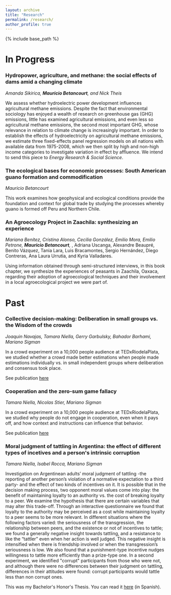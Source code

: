 ```yaml
---
layout: archive
title: "Research"
permalink: /research/
author_profile: true
---
```


{% include base_path %}

In Progress
======
### Hydropower, agriculture, and methane: the social effects of dams amid a changing climate
<i>Amanda Sikirica, <b>Mauricio Betancourt</b>, and Nick Theis </i> 

We assess whether hydroelectric power development influences agricultural methane emissions. Despite the fact that environmental sociology has enjoyed a wealth of research on greenhouse gas (GHG) emissions, little has examined agricultural emissions, and even less so agricultural methane emissions, the second most important GHG, whose relevance in relation to climate change is increasingly important. In order to establish the effects of hydroelectricity on agricultural methane emissions, we estimate three fixed-effects panel regression models on all nations with available data from 1975-2008, which we then split by high and non-high income categories to investigate variation in effect by affluence. We intend to send this piece to _Energy Research & Social Science_.

### The ecological bases for economic processes: South American guano formation and commodification
<i>Mauricio Betancourt </i>

This work examines how geophysical and ecological conditions provide the foundation and context for global trade by studying the processes whereby guano is formed off Peru and Northern Chile.

### An Agroecology Project in Zaachila: synthesizing an experience  
<i>Mariana Benítez, Cristina Alonso, Cecilia González, Emilio Mora, Emilio Petrone, <b>Mauricio Betancourt</b>, </i>, Adriana Uscanga, Alexandre Beaupré, Benito Vázquez, Tania Lara, Luis Bracamontes, Sergio Hernández, Diego Contreras, Ana Laura Urrutia, and Kyria Valladares.

Using information obtained through semi-structured interviews, in this book chapter, we synthesize the experiences of peasants in Zaachila, Oaxaca, regarding their adoption of agroecological techniques and their involvement in a local agroecological project we were part of. 

Past
======

### Collective decision-making: Deliberation in small groups vs. the Wisdom of the crowds
<i>Joaquin Navajas, Tamara Niella, Gerry Garbulsky, Bahador Barhami, Mariano Sigman </i>

In a crowd experiment on a 10,000 people audience at TEDxRiodelaPlata, we studied whether a crowd made better estimations when people made estimations 
individually vs. in small independent groups where deliberation and consensus took place. 

See publication [here](https://www.nature.com/articles/s41562-017-0273-4)

### Cooperation and the zero-sum game fallacy 
<i>Tamara Niella, Nicolas Stier, Mariano Sigman</i>

In a crowd experiment on a 10,000 people audience at TEDxRiodelaPlata, we studied why people do not engage in cooperation, even when it pays off, and how context and instructions can influence that behavior. 

See publication [here](https://journals.plos.org/plosone/article?id=10.1371/journal.pone.0147125)

### Moral judgment of tattling in Argentina: the effect of different types of incetives and a person's intrinsic corruption
<i>Tamara Niella, Isabel Rocca, Mariano Sigman</i> 

Investigation on Argentinean adults’ moral judgment of tattling -the reporting of another person’s violation of a normative expectation to a third party- and the effect of two kinds of incentives on it. It is possible that in the decision making process, two opponent moral values come into play: the benefit of maintaining loyalty to an authority vs. the cost of breaking loyalty to a peer. We examine the hypothesis that there are certain variables that may alter this trade-off. Through an interactive questionnaire we found that loyalty to the authority may be perceived as a cost while maintaining loyalty to a peer seems to be more relevant. In different situations where the following factors varied: the seriousness of the transgression, the relationship between peers, and the existence or not of incentives to tattle; we found a generally negative insight towards tattling, and a resistance to like the “tattler” even when her action is well judged. This negative insight is intensified when there is friendship involved or when the transgression’s seriousness is low. We also found that a punishment-type incentive nudges willingness to tattle more efficiently than a prize-type one. In a second experiment, we identified "corrupt" participants from those who were not, and although there were no differences between their judgment on tattling, differences in their attitudes were found: corrupt participants would tattle less than non corrupt ones.

This was my Bachelor's Honor's Thesis. You can read it [here](https://repositorio.utdt.edu/handle/utdt/2325) (in Spanish).
